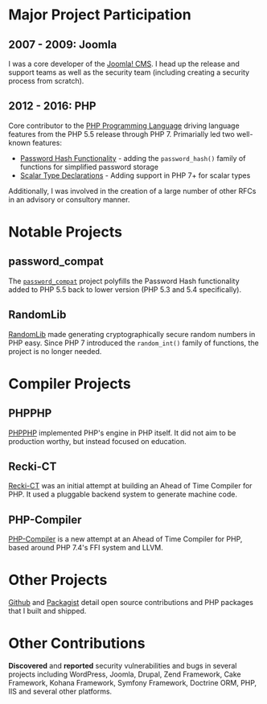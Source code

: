 # Major Project Participation

## 2007 - 2009: Joomla

I was a core developer of the [Joomla! CMS](https://www.joomla.com). I head up the release and support teams as well as the security team (including creating a security process from scratch).

## 2012 - 2016: PHP

Core contributor to the [PHP Programming Language](https://www.php.net) driving language features from the PHP 5.5 release through PHP 7. Primarially led two well-known features:

 * [Password Hash Functionality](https://wiki.php.net/rfc/password_hash) - adding the `password_hash()` family of functions for simplified password storage
 * [Scalar Type Declarations](https://wiki.php.net/rfc/scalar_type_hints_v5) - Adding support in PHP 7+ for scalar types

Additionally, I was involved in the creation of a large number of other RFCs in an advisory or consultory manner. 

# Notable Projects

## password_compat

The [`password_compat`](https://github.com/ircmaxell/password_compat) project polyfills the Password Hash functionality added to PHP 5.5 back to lower version (PHP 5.3 and 5.4 specifically).

## RandomLib

[RandomLib](https://github.com/ircmaxell/RandomLib) made generating cryptographically secure random numbers in PHP easy. Since PHP 7 introduced the `random_int()` family of functions, the project is no longer needed.

# Compiler Projects

## PHPPHP

[PHPPHP](https://github.com/ircmaxell/PHPPHP) implemented PHP's engine in PHP itself. It did not aim to be production worthy, but instead focused on education.

## Recki-CT

[Recki-CT](https://github.com/google/recki-ct) was an initial attempt at building an Ahead of Time Compiler for PHP. It used a pluggable backend system to generate machine code.

## PHP-Compiler

[PHP-Compiler](https://github.com/ircmaxell/php-compiler/) is a new attempt at an Ahead of Time Compiler for PHP, based around PHP 7.4's FFI system and LLVM.

# Other Projects

[Github](https://github.com/ircmaxell?tab=repositories) and [Packagist](https://packagist.org/packages/ircmaxell/) detail open source contributions and PHP packages that I built and shipped.

# Other Contributions

**Discovered** and **reported** security vulnerabilities and bugs in several projects including WordPress, Joomla, Drupal, Zend Framework, Cake Framework, Kohana Framework, Symfony Framework, Doctrine ORM, PHP, IIS and several other platforms.